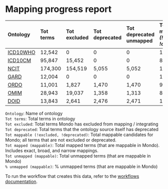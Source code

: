 # Mapping progress report
| Ontology                           | Tot terms   | Tot excluded   | Tot deprecated   | Tot deprecated unmapped   | Tot mappable _(!excluded, !deprecated)_   | Tot mapped _(mappable)_   | Tot unmapped _(mappable)_   | % unmapped _(mappable)_   |
|:-----------------------------------|:------------|:---------------|:-----------------|:--------------------------|:------------------------------------------|:--------------------------|:----------------------------|:--------------------------|
| [ICD10WHO](./unmapped_icd10who.md) | 12,542      | 0              | 0                | 0                         | 12,542                                    | 18                        | 12,524                      | 99.9%                     |
| [ICD10CM](./unmapped_icd10cm.md)   | 95,847      | 15,452         | 0                | 0                         | 80,395                                    | 1,160                     | 79,235                      | 98.6%                     |
| [NCIT](./unmapped_ncit.md)         | 174,300     | 154,519        | 5,055            | 5,052                     | 14,726                                    | 3,681                     | 11,045                      | 75.0%                     |
| [GARD](./unmapped_gard.md)         | 12,004      | 0              | 0                | 0                         | 12,004                                    | 0                         | 12,004                      | 100.0%                    |
| [ORDO](./unmapped_ordo.md)         | 11,001      | 1,827          | 1,470            | 1,470                     | 9,174                                     | 0                         | 9,174                       | 100.0%                    |
| [OMIM](./unmapped_omim.md)         | 28,943      | 19,037         | 1,358            | 1,313                     | 8,549                                     | 8,434                     | 115                         | 1.3%                      |
| [DOID](./unmapped_doid.md)         | 13,843      | 2,641          | 2,476            | 2,471                     | 11,200                                    | 11,091                    | 109                         | 1.0%                      |

`Ontology`: Name of ontology  
`Tot terms`: Total terms in ontology  
`Tot excluded`: Total terms Mondo has excluded from mapping / integrating  
`Tot deprecated`: Total terms that the ontology source itself has deprecated  
`Tot mappable (!excluded, !deprecated)`: Total mappable candidates for Mondo; all terms that are not excluded or 
deprecated.  
`Tot mapped (mappable)`: Total mapped terms (that are mappable in Mondo). Includes exact, broad, and narrow mappings.  
`Tot unmapped (mappable)`: Total unmapped terms (that are mappable in Mondo)  
`% unmapped (mappable)`: % unmapped terms (that are mappable in Mondo)

To run the workflow that creates this data, refer to the [workflows documentation](../developer/workflows.md).